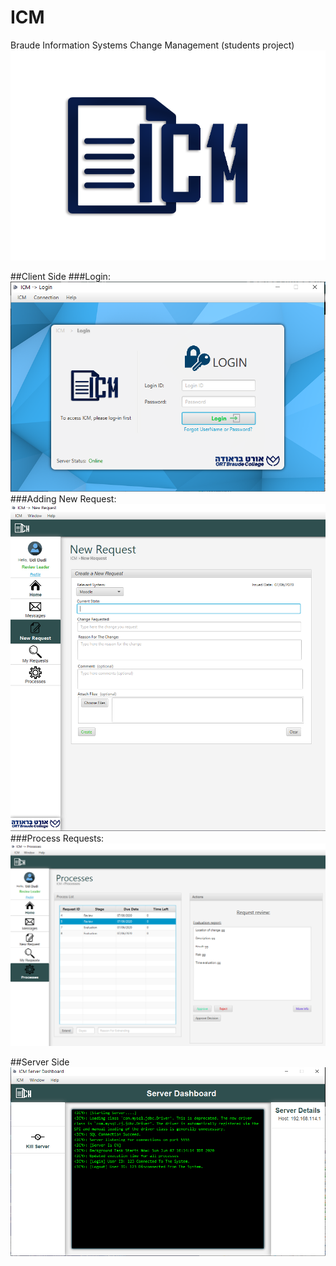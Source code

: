 # ICM
Braude Information Systems Change Management (students project)
![ICM_G11 Logo](https://github.com/RonRaifer/ICM/blob/master/G11_ICM/Client/src/boundary/guifiles/img/icmLogo.png)

##Client Side
###Login:
![Login](https://github.com/RonRaifer/ICM/blob/master/LoginScreen.png)
###Adding New Request:
![New Request](https://github.com/RonRaifer/ICM/blob/master/NewRequest.png)
###Process Requests:
![New Request](https://github.com/RonRaifer/ICM/blob/master/ProcessRequests.png)

##Server Side
![Server Side](https://github.com/RonRaifer/ICM/blob/master/ServerSide.png)
